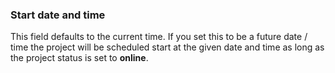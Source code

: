 ### Start date and time

This field defaults to the current time. If you set this to be a future date / time the project will be scheduled start at the given date and time as long as the project status is set to **online**.
